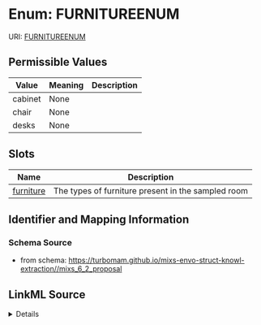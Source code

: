 # Enum: FURNITUREENUM



URI: [FURNITUREENUM](FURNITUREENUM)

## Permissible Values

| Value | Meaning | Description |
| --- | --- | --- |
| cabinet | None |  |
| chair | None |  |
| desks | None |  |




## Slots

| Name | Description |
| ---  | --- |
| [furniture](furniture.md) | The types of furniture present in the sampled room |






## Identifier and Mapping Information







### Schema Source


* from schema: https://turbomam.github.io/mixs-envo-struct-knowl-extraction//mixs_6_2_proposal




## LinkML Source

<details>
```yaml
name: FURNITURE_ENUM
from_schema: https://turbomam.github.io/mixs-envo-struct-knowl-extraction//mixs_6_2_proposal
rank: 1000
permissible_values:
  cabinet:
    text: cabinet
  chair:
    text: chair
  desks:
    text: desks

```
</details>
